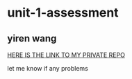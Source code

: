 <h1>unit-1-assessment</h1>
<h2>yiren wang</h2>

<a href="burgersandsalads.github.io/unit-1-assessment">HERE IS THE LINK TO MY PRIVATE REPO</a>
<p>let me know if any problems</p>

